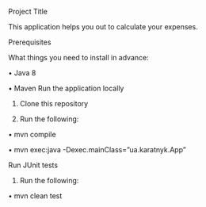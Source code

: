 Project Title

This application helps you out to calculate your expenses.

Prerequisites

What things you need to install in advance:

•	Java 8

•	Maven
Run the application locally

1.	Clone this repository 

2.	Run the following:

•	 mvn compile

•	mvn exec:java -Dexec.mainClass=”ua.karatnyk.App”

Run JUnit tests

1.	Run the following:

•	mvn clean test


